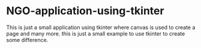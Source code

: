 # NGO-application-using-tkinter
This is just a small application using tkinter where canvas is used to create a page and many more. this is just a small example to use tkinter to create some difference.
